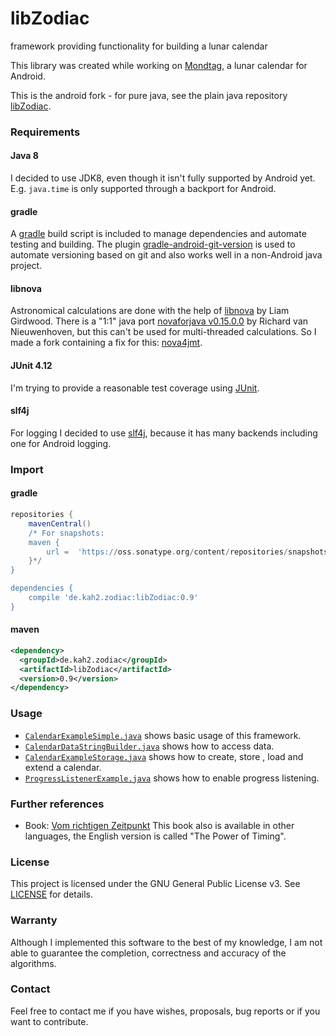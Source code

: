 # libZodiac
framework providing functionality for building a lunar calendar

This library was created while working on [Mondtag](https://github.com/kahles/mondtag), a lunar 
calendar for Android.

This is the android fork - for pure java, see the plain java repository 
[libZodiac](https://github.com/kahles/libZodiac).

### Requirements

#### Java 8
I decided to use JDK8, even though it isn't fully supported by Android yet. E.g. `java.time` is only supported through a backport for 
Android.

#### gradle
A [gradle](https://gradle.org) build script is included to manage dependencies and automate testing and building. The plugin 
[gradle-android-git-version](https://github.com/gladed/gradle-android-git-version) is used to automate versioning based on git and also 
works well in a non-Android java project.

#### libnova
Astronomical calculations are done with the help of [libnova](http://libnova.sourceforge.net/) by Liam Girdwood.
There is a "1:1" java port [novaforjava v0.15.0.0](http://novaforjava.sourceforge.net/) by Richard van Nieuwenhoven, but this can't be used
for multi-threaded calculations.
So I made a fork containing a fix for this: [nova4jmt](https://github.com/kahles/nova4jmt).

#### JUnit 4.12
I'm trying to provide a reasonable test coverage using [JUnit](http://junit.org).

#### slf4j
For logging I decided to use [slf4j](http://www.slf4j.org/), because it has many backends including one for Android logging.

### Import
#### gradle
```groovy
repositories {
    mavenCentral()
    /* For snapshots:
    maven {
        url =  'https://oss.sonatype.org/content/repositories/snapshots/'
    }*/
}

dependencies {
    compile 'de.kah2.zodiac:libZodiac:0.9'
}
```

#### maven
```xml
<dependency>
  <groupId>de.kah2.zodiac</groupId>
  <artifactId>libZodiac</artifactId>
  <version>0.9</version>
</dependency>
```

### Usage
- [`CalendarExampleSimple.java`](src/test/java/de/kah2/libZodiac/example/CalendarExampleSimple.java) shows basic usage of this framework.
- [`CalendarDataStringBuilder.java`](src/test/java/de/kah2/libZodiac/example/CalendarDataStringBuilder.java) shows how to access data. 
- [`CalendarExampleStorage.java`](src/test/java/de/kah2/libZodiac/example/CalendarExampleStorage.java) shows how to create, store , load and
extend a calendar.
- [`ProgressListenerExample.java`](src/test/java/de/kah2/libZodiac/example/ProgressListenerExample.java) shows how to enable progress 
listening.

### Further references
- Book: [Vom richtigen Zeitpunkt](http://www.paungger-poppe.com/index.php/de/publikationen/unsere-buecher/vom-richtigen-zeitpunkt) This book
also is available in other languages, the English version is called "The Power of Timing".

### License
This project is licensed under the GNU General Public License v3. See [LICENSE](LICENSE) for details.

### Warranty
Although I implemented this software to the best of my knowledge, I am not able to guarantee the completion, correctness and accuracy of the
algorithms.

### Contact
Feel free to contact me if you have wishes, proposals, bug reports or if you want to contribute.
